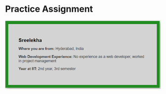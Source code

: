 # Practice Assignment

!["Practice Assignmnet"](./Images/Personal%20Information.png "Practice Assignment")
